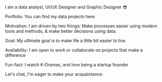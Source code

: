 I am a data analyst, UI/UX Designer and Graphic Designer 😎

Portfolio: You can find my data projects here

Motivation: I am driven by two things: Make processes easier using modern tools and methods, & make better decisions using data.

Goal: My ultimate goal is to make life a little bit easier to live.

Availability: I am open to work or collaborate on projects that make a difference

Fun-fact: I watch K-Dramas, and love being a startup founder

Let's chat, I'm eager to make your acquaintance.
